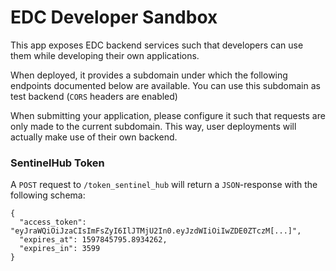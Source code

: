 # EDC Developer Sandbox

This app exposes EDC backend services such that developers can use them while developing their own applications.

When deployed, it provides a subdomain under which the following endpoints documented below are available.
You can use this subdomain as test backend (`CORS` headers are enabled)

When submitting your application, please configure it such that requests are only made to the current subdomain.
This way, user deployments will actually make use of their own backend.

### SentinelHub Token

A `POST` request to `/token_sentinel_hub` will return a `JSON`-response with the following schema:

```
{
  "access_token": "eyJraWQiOiJzaCIsImFsZyI6IlJTMjU2In0.eyJzdWIiOiIwZDE0ZTczM[...]",  
  "expires_at": 1597845795.8934262,  
  "expires_in": 3599
}
```
